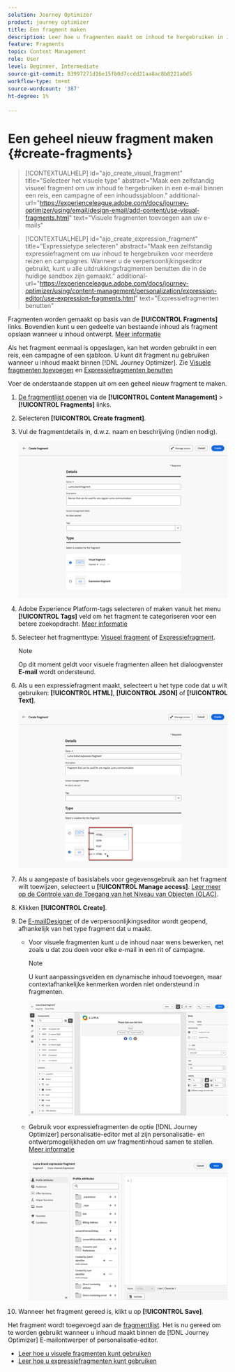 ```yaml
---
solution: Journey Optimizer
product: journey optimizer
title: Een fragment maken
description: Leer hoe u fragmenten maakt om inhoud te hergebruiken in Journey Optimizer-campagnes en -reizen
feature: Fragments
topic: Content Management
role: User
level: Beginner, Intermediate
source-git-commit: 83997271d16e15fb0d7ccdd21aa8ac8b8221a0d5
workflow-type: tm+mt
source-wordcount: '387'
ht-degree: 1%

---
```



# Een geheel nieuw fragment maken {#create-fragments}

>[!CONTEXTUALHELP]
>id="ajo_create_visual_fragment"
>title="Selecteer het visuele type"
>abstract="Maak een zelfstandig visueel fragment om uw inhoud te hergebruiken in een e-mail binnen een reis, een campagne of een inhoudssjabloon."
>additional-url="https://experienceleague.adobe.com/docs/journey-optimizer/using/email/design-email/add-content/use-visual-fragments.html" text="Visuele fragmenten toevoegen aan uw e-mails"

>[!CONTEXTUALHELP]
>id="ajo_create_expression_fragment"
>title="Expressietype selecteren"
>abstract="Maak een zelfstandig expressiefragment om uw inhoud te hergebruiken voor meerdere reizen en campagnes. Wanneer u de verpersoonlijkingseditor gebruikt, kunt u alle uitdrukkingsfragmenten benutten die in de huidige sandbox zijn gemaakt."
>additional-url="https://experienceleague.adobe.com/docs/journey-optimizer/using/content-management/personalization/expression-editor/use-expression-fragments.html" text="Expressiefragmenten benutten"

Fragmenten worden gemaakt op basis van de **[!UICONTROL Fragments]** links. Bovendien kunt u een gedeelte van bestaande inhoud als fragment opslaan wanneer u inhoud ontwerpt. [Meer informatie](#save-as-fragment)

Als het fragment eenmaal is opgeslagen, kan het worden gebruikt in een reis, een campagne of een sjabloon. U kunt dit fragment nu gebruiken wanneer u inhoud maakt binnen [!DNL Journey Optimizer]. Zie [Visuele fragmenten toevoegen](../email/use-visual-fragments.md) en [Expressiefragmenten benutten](../personalization/use-expression-fragments.md)

Voer de onderstaande stappen uit om een geheel nieuw fragment te maken.

1. [De fragmentlijst openen](#access-manage-fragments) via de **[!UICONTROL Content Management]** > **[!UICONTROL Fragments]** links.

1. Selecteren **[!UICONTROL Create fragment]**.

1. Vul de fragmentdetails in, d.w.z. naam en beschrijving (indien nodig).

   ![](assets/fragment-details.png)

1. Adobe Experience Platform-tags selecteren of maken vanuit het menu **[!UICONTROL Tags]** veld om het fragment te categoriseren voor een betere zoekopdracht. [Meer informatie](../start/search-filter-categorize.md#tags)

1. Selecteer het fragmenttype: [Visueel fragment](#create-visual-fragment) of [Expressiefragment](#create-expression-fragment).

   >[!NOTE]
   >
   >Op dit moment geldt voor visuele fragmenten alleen het dialoogvenster **E-mail** wordt ondersteund.

1. Als u een expressiefragment maakt, selecteert u het type code dat u wilt gebruiken: **[!UICONTROL HTML]**, **[!UICONTROL JSON]** of **[!UICONTROL Text]**.

   ![](assets/fragment-expression-type.png)

1. Als u aangepaste of basislabels voor gegevensgebruik aan het fragment wilt toewijzen, selecteert u **[!UICONTROL Manage access]**. [Leer meer op de Controle van de Toegang van het Niveau van Objecten (OLAC)](../administration/object-based-access.md).

1. Klikken **[!UICONTROL Create]**.

1. De [E-mailDesigner](../email/get-started-email-design.md) of de verpersoonlijkingseditor wordt geopend, afhankelijk van het type fragment dat u maakt.

   * Voor visuele fragmenten kunt u de inhoud naar wens bewerken, net zoals u dat zou doen voor elke e-mail in een rit of campagne.

     >[!NOTE]
     >
     >U kunt aanpassingsvelden en dynamische inhoud toevoegen, maar contextafhankelijke kenmerken worden niet ondersteund in fragmenten.

     ![](assets/fragment-designer.png)

   * Gebruik voor expressiefragmenten de optie [!DNL Journey Optimizer] personalisatie-editor met al zijn personalisatie- en ontwerpmogelijkheden om uw fragmentinhoud samen te stellen. [Meer informatie](../personalization/personalization-build-expressions.md)

     ![](assets/fragment-expression-editor.png)

1. Wanneer het fragment gereed is, klikt u op **[!UICONTROL Save]**.

Het fragment wordt toegevoegd aan de [fragmentlijst](#access-manage-fragments). Het is nu gereed om te worden gebruikt wanneer u inhoud maakt binnen de [!DNL Journey Optimizer] E-mailontwerper of personalisatie-editor.

* [Leer hoe u visuele fragmenten kunt gebruiken](../email/use-visual-fragments.md)
* [Leer hoe u expressiefragmenten kunt gebruiken](../personalization/use-expression-fragments.md)
